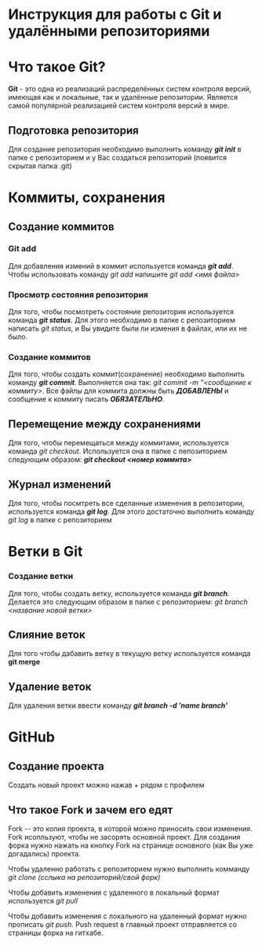 # Инструкция для работы с Git и удалёнными репозиториями

# Что такое Git?
**Git** - это одна из реализаций распределённых систем контроля версий, имеющая как и локальные, так и удалённые репозитории. Является самой популярной реализацией систем контроля версий в мире.
## Подготовка репозитория
Для создание репозитория необходимо выполнить команду ***git init***  в папке с репозиторием и у Вас создаться репозиторий (появится скрытая папка .git)

# Коммиты, сохранения

## Создание коммитов

### Git add
Для добавления измений в коммит используется команда ***git add***. Чтобы использовать команду *git add* напишите *git add <имя файла>*

### Просмотр состояния репозитория
Для того, чтобы посмотреть состояние репозитория используется команда ***git status***. Для этого необходимо в папке с репозиторием написать *git status*, и Вы увидите были ли измения в файлах, или их не было.

### Создание коммитов
Для того, чтобы создать коммит(сохранение) необходимо выполнить команду ***git commit***. Выполняется она так: *git commit -m "<сообщение к коммиту>*. Все файлы для коммита должны быть ***ДОБАВЛЕНЫ*** и сообщение к коммиту писать ***ОБЯЗАТЕЛЬНО***.

## Перемещение между сохранениями
Для того, чтобы перемещаться между коммитами, используется команда *git checkout*. Используется она в папке с пепозиторием следующим образом: ***git checkout <номер коммита>***

## Журнал изменений
Для того, чтобы посмтреть все сделанные изменения в репозитории, используется команда ***git log***. Для этого достаточно выполнить команду *git log* в папке с репозиторием

# Ветки в Git

### Создание ветки

Для того, чтобы создать ветку, используется команда ***git branch***. Делается это следующим образом в папке с репозиторием: *git branch <название новой ветки>*

## Слияние веток

Для того чтобы дабавить ветку в текущую ветку используется команда **git merge <name branch>**

## Удаление веток
Для удаления ветки ввести команду ***git branch -d 'name branch'***


# GitHub

## Создание проекта
Создать новый проект можно нажав + рядом с профилем

## Что такое Fork и зачем его едят

Fork -- это копия проекта, в которой можно приносить свои изменения. Fork исопльзуют, чтобы не засорять основной проект. Для создания форка нужно нажать на кнопку Fork на странице основного (как Вы уже догадались) проекта.

Чтобы удаленно работать с репозиторием нужно выполнить комманду *git clone (сслыка на репозиторий/свой форк)*


Чтобы добавить изменения с удаленного в локальный формат используется *git pull*

Чтобы добавить изменения с локального на удаленный формат нужно прописать *git push*. Push request в главный проект отправляется со страницы форка на гитхабе.